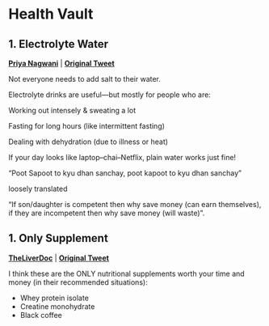 # **Health Vault**


## **1. Electrolyte Water**
**[Priya Nagwani](https://x.com/priya_nagwani)** | **[Original Tweet](https://x.com/priya_nagwani/status/1912546921362636909)**

Not everyone needs to add salt to their water.

Electrolyte drinks are useful—but mostly for people who are:

Working out intensely & sweating a lot

Fasting for long hours (like intermittent fasting)

Dealing with dehydration (due to illness or heat)

If your day looks like laptop–chai–Netflix, plain water works just fine!






“Poot Sapoot to kyu dhan sanchay, poot kapoot to kyu dhan sanchay”

loosely translated

“If son/daughter is competent then why save money (can earn themselves), if they are incompetent then why save money (will waste)”.


## **1. Only Supplement**
**[TheLiverDoc](https://x.com/theliverdr)** | **[Original Tweet](https://x.com/theliverdr/status/1934227797599555620)**


I think these are the ONLY nutritional supplements worth your time and money (in their recommended situations):

- Whey protein isolate
- Creatine monohydrate
- Black coffee